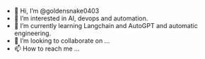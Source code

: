 - 👋 Hi, I’m @goldensnake0403
- 👀 I’m interested in AI, devops and automation.
- 🌱 I’m currently learning Langchain and AutoGPT and automatic engineering.
- 💞️ I’m looking to collaborate on ...
- 📫 How to reach me ...

<!---
goldensnake0403/goldensnake0403 is a ✨ special ✨ repository because its `README.md` (this file) appears on your GitHub profile.
You can click the Preview link to take a look at your changes.
--->
